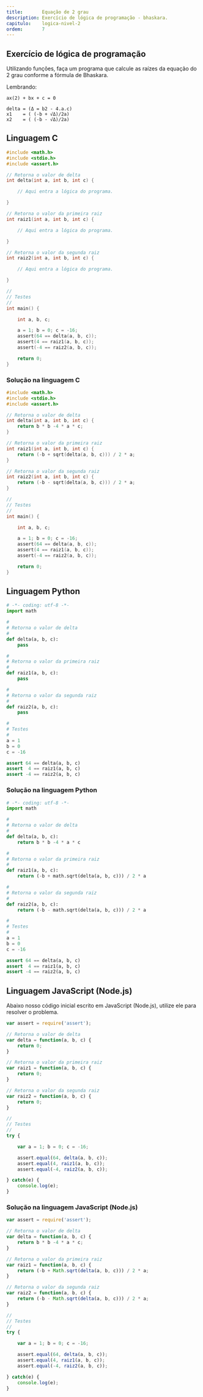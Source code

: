 ```yaml
---
title:       Equação de 2 grau
description: Exercício de lógica de programação - bhaskara.
capitulo:    logica-nivel-2
ordem:       7
---
```



Exercício de lógica de programação
---

Utilizando funções, faça um programa que calcule as raízes da equação do 2 grau conforme a fórmula de Bhaskara.

Lembrando:

    ax(2) + bx + c = 0

    delta = (Δ = b2 - 4.a.c)
    x1    = ( (-b + √Δ)/2a)
    x2    = ( (-b - √Δ)/2a)




Linguagem C
---



```c
#include <math.h>
#include <stdio.h>
#include <assert.h>

// Retorna o valor de delta
int delta(int a, int b, int c) {

    // Aqui entra a lógica do programa.

}

// Retorna o valor da primeira raiz
int raiz1(int a, int b, int c) {

    // Aqui entra a lógica do programa.

}

// Retorna o valor da segunda raiz
int raiz2(int a, int b, int c) {

    // Aqui entra a lógica do programa.

}

//
// Testes
//
int main() {

    int a, b, c;

    a = 1; b = 0; c = -16;
    assert(64 == delta(a, b, c));
    assert(4 == raiz1(a, b, c));
    assert(-4 == raiz2(a, b, c));

    return 0;
}
```


### Solução na linguagem C

```c
#include <math.h>
#include <stdio.h>
#include <assert.h>

// Retorna o valor de delta
int delta(int a, int b, int c) {
    return b * b -4 * a * c;
}

// Retorna o valor da primeira raiz
int raiz1(int a, int b, int c) {
    return (-b + sqrt(delta(a, b, c))) / 2 * a;
}

// Retorna o valor da segunda raiz
int raiz2(int a, int b, int c) {
    return (-b - sqrt(delta(a, b, c))) / 2 * a;
}

//
// Testes
//
int main() {

    int a, b, c;

    a = 1; b = 0; c = -16;
    assert(64 == delta(a, b, c));
    assert(4 == raiz1(a, b, c));
    assert(-4 == raiz2(a, b, c));

    return 0;
}
```



Linguagem Python
---

```python
# -*- coding: utf-8 -*-
import math

#
# Retorna o valor de delta
#
def delta(a, b, c):
    pass

#
# Retorna o valor da primeira raiz
#
def raiz1(a, b, c):
    pass

#
# Retorna o valor da segunda raiz
#
def raiz2(a, b, c):
    pass

#
# Testes
#
a = 1
b = 0
c = -16

assert 64 == delta(a, b, c)
assert  4 == raiz1(a, b, c)
assert -4 == raiz2(a, b, c)
```


### Solução na linguagem Python


```python
# -*- coding: utf-8 -*-
import math

#
# Retorna o valor de delta
#
def delta(a, b, c):
    return b * b -4 * a * c

#
# Retorna o valor da primeira raiz
#
def raiz1(a, b, c):
    return (-b + math.sqrt(delta(a, b, c))) / 2 * a

#
# Retorna o valor da segunda raiz
#
def raiz2(a, b, c):
    return (-b - math.sqrt(delta(a, b, c))) / 2 * a

#
# Testes
#
a = 1
b = 0
c = -16

assert 64 == delta(a, b, c)
assert  4 == raiz1(a, b, c)
assert -4 == raiz2(a, b, c)
```




Linguagem JavaScript (Node.js)
---

Abaixo nosso código inicial escrito em JavaScript (Node.js), utilize ele para resolver o problema.


```javascript
var assert = require('assert');

// Retorna o valor de delta
var delta = function(a, b, c) {
    return 0;
}

// Retorna o valor da primeira raiz
var raiz1 = function(a, b, c) {
    return 0;
}

// Retorna o valor da segunda raiz
var raiz2 = function(a, b, c) {
    return 0;
}

//
// Testes
//
try {

    var a = 1; b = 0; c = -16;

    assert.equal(64, delta(a, b, c));
    assert.equal(4, raiz1(a, b, c));
    assert.equal(-4, raiz2(a, b, c));

} catch(e) {
    console.log(e);
}
```


### Solução na linguagem JavaScript (Node.js)


```javascript
var assert = require('assert');

// Retorna o valor de delta
var delta = function(a, b, c) {
    return b * b -4 * a * c;
}

// Retorna o valor da primeira raiz
var raiz1 = function(a, b, c) {
    return (-b + Math.sqrt(delta(a, b, c))) / 2 * a;
}

// Retorna o valor da segunda raiz
var raiz2 = function(a, b, c) {
    return (-b - Math.sqrt(delta(a, b, c))) / 2 * a;
}

//
// Testes
//
try {

    var a = 1; b = 0; c = -16;

    assert.equal(64, delta(a, b, c));
    assert.equal(4, raiz1(a, b, c));
    assert.equal(-4, raiz2(a, b, c));

} catch(e) {
    console.log(e);
}
```

